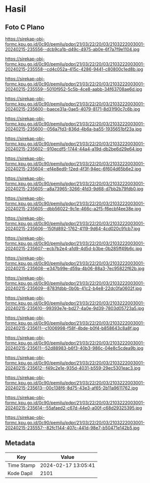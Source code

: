 # Hasil

## Foto C Plano

https://sirekap-obj-formc.kpu.go.id/0c90/pemilu/pdpr/21/03/22/20/03/2103222003001-20240215-235556--dcb9ca1b-d49c-4975-ab0e-6f7a7f9e1104.jpg

https://sirekap-obj-formc.kpu.go.id/0c90/pemilu/pdpr/21/03/22/20/03/2103222003001-20240215-235558--cd4c052a-415c-4286-9441-c80800c1ed8b.jpg

https://sirekap-obj-formc.kpu.go.id/0c90/pemilu/pdpr/21/03/22/20/03/2103222003001-20240215-235559--5010f952-5c5b-4ce8-aabb-34f63708ae6d.jpg

https://sirekap-obj-formc.kpu.go.id/0c90/pemilu/pdpr/21/03/22/20/03/2103222003001-20240215-235600--baece31a-0ae5-4079-8171-8d31f90c7c6b.jpg

https://sirekap-obj-formc.kpu.go.id/0c90/pemilu/pdpr/21/03/22/20/03/2103222003001-20240215-235600--056a7fd3-836d-4b6a-ba55-1935651bf23a.jpg

https://sirekap-obj-formc.kpu.go.id/0c90/pemilu/pdpr/21/03/22/20/03/2103222003001-20240215-235602--910ecdf5-1744-44a4-a19d-db2be6d29e64.jpg

https://sirekap-obj-formc.kpu.go.id/0c90/pemilu/pdpr/21/03/22/20/03/2103222003001-20240215-235604--ef4e8ed9-12ed-4f3f-94ec-6f604d65b6e2.jpg

https://sirekap-obj-formc.kpu.go.id/0c90/pemilu/pdpr/21/03/22/20/03/2103222003001-20240215-235605--a8a73965-3266-4fd3-9d68-d7bb2b79fdb0.jpg

https://sirekap-obj-formc.kpu.go.id/0c90/pemilu/pdpr/21/03/22/20/03/2103222003001-20240215-235605--dbb56022-9c1e-466c-a2f5-f6ecbf4ee38e.jpg

https://sirekap-obj-formc.kpu.go.id/0c90/pemilu/pdpr/21/03/22/20/03/2103222003001-20240215-235606--150fd892-1762-4119-9d64-4cd020c91cb7.jpg

https://sirekap-obj-formc.kpu.go.id/0c90/pemilu/pdpr/21/03/22/20/03/2103222003001-20240215-235607--ecb7b2e4-a1d9-4d5d-b3be-0b285ff49b6c.jpg

https://sirekap-obj-formc.kpu.go.id/0c90/pemilu/pdpr/21/03/22/20/03/2103222003001-20240215-235608--e347b99e-d59a-4b06-88a3-7ec95822f62b.jpg

https://sirekap-obj-formc.kpu.go.id/0c90/pemilu/pdpr/21/03/22/20/03/2103222003001-20240215-235609--8783fdbb-0b0b-41c2-b4e8-22dc0fa0602f.jpg

https://sirekap-obj-formc.kpu.go.id/0c90/pemilu/pdpr/21/03/22/20/03/2103222003001-20240215-235610--99393e7e-bd27-4a0e-9d39-7803d05723a5.jpg

https://sirekap-obj-formc.kpu.go.id/0c90/pemilu/pdpr/21/03/22/20/03/2103222003001-20240215-235611--c1006998-f58f-4bde-b0f4-b858643c8a8f.jpg

https://sirekap-obj-formc.kpu.go.id/0c90/pemilu/pdpr/21/03/22/20/03/2103222003001-20240215-235611--52d88983-b6f3-40b3-986c-04e8c5cdea9b.jpg

https://sirekap-obj-formc.kpu.go.id/0c90/pemilu/pdpr/21/03/22/20/03/2103222003001-20240215-235612--f49c2e1e-935d-4031-b559-29ec5301eac3.jpg

https://sirekap-obj-formc.kpu.go.id/0c90/pemilu/pdpr/21/03/22/20/03/2103222003001-20240215-235613--00c138f6-8d75-43e3-af65-2b11a9611762.jpg

https://sirekap-obj-formc.kpu.go.id/0c90/pemilu/pdpr/21/03/22/20/03/2103222003001-20240215-235614--55afaed2-c67d-44e0-a00f-c68d29325395.jpg

https://sirekap-obj-formc.kpu.go.id/0c90/pemilu/pdpr/21/03/22/20/03/2103222003001-20240215-235557--82fc1144-407c-441d-98e7-b50471e142b5.jpg


## Metadata

| Key        | Value               |
| ---------- | ------------------- |
| Time Stamp | 2024-02-17 13:05:41 |
| Kode Dapil | 2101                |




